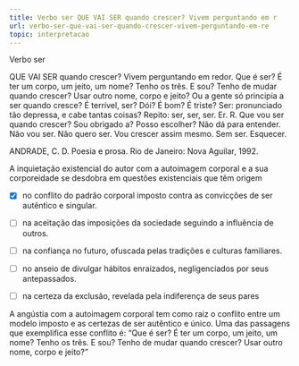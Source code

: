 ```yaml
---
title: Verbo ser QUE VAI SER quando crescer? Vivem perguntando em r
url: verbo-ser-que-vai-ser-quando-crescer-vivem-perguntando-em-re
topic: interpretacao
---
```



Verbo ser

QUE VAI SER quando crescer? Vivem perguntando em redor. Que é ser? É ter um corpo, um jeito, um nome? Tenho os três. E sou? Tenho de mudar quando crescer? Usar outro nome, corpo e jeito? Ou a gente só principia a ser quando cresce? É terrível, ser? Dói? É bom? É triste? Ser: pronunciado tão depressa, e cabe tantas coisas? Repito: ser, ser, ser. Er. R. Que vou ser quando crescer? Sou obrigado a? Posso escolher? Não dá para entender. Não vou ser. Não quero ser. Vou crescer assim mesmo. Sem ser. Esquecer.

ANDRADE, C. D. Poesia e prosa. Rio de Janeiro: Nova Aguilar, 1992.

A inquietação existencial do autor com a autoimagem corporal e a sua corporeidade se desdobra em questões existenciais que têm origem



- [x] no conflito do padrão corporal imposto contra as convicções de ser autêntico e singular.
- [ ] na aceitação das imposições da sociedade seguindo a influência de outros.
- [ ] na confiança no futuro, ofuscada pelas tradições e culturas familiares.
- [ ] no anseio de divulgar hábitos enraizados, negligenciados por seus antepassados.
- [ ] na certeza da exclusão, revelada pela indiferença de seus pares


A angústia com a autoimagem corporal tem como raiz o conflito entre um modelo imposto e as certezas de ser autêntico e único. Uma das passagens que exemplifica esse conflito é: “Que é ser? É ter um corpo, um jeito, um nome? Tenho os três. E sou? Tenho de mudar quando crescer? Usar outro nome, corpo e jeito?”
